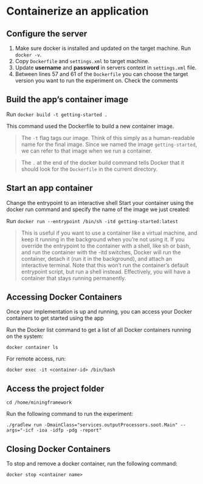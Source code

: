 # Containerize an application

## Configure the server

1. Make sure docker is installed and updated on the target machine. Run `docker -v`.
2. Copy `Dockerfile` and `settings.xml` to target machine.
3. Update **username** and **password** in servers context in `settings.xml` file.
4. Between lines 57 and 61 of the `Dockerfile` you can choose the target version you want to run the experiment on. Check the comments

## Build the app’s container image

Run `docker build -t getting-started .`

This command used the Dockerfile to build a new container image.

> The `-t` flag tags our image. Think of this simply as a human-readable name for the final image. Since we named the image `getting-started`, we can refer to that image when we run a container.

> The `.` at the end of the docker build command tells Docker that it should look for the `Dockerfile` in the current directory.

## Start an app container

Change the entrypoint to an interactive shell
Start your container using the docker run command and specify the name of the image we just created:

Run `docker run --entrypoint /bin/sh -itd getting-started:latest`

> This is useful if you want to use a container like a virtual machine, and keep it running in the background when you’re not using it. If you override the entrypoint to the container with a shell, like sh or bash, and run the container with the -itd switches, Docker will run the container, detach it (run it in the background), and attach an interactive terminal. Note that this won’t run the container’s default entrypoint script, but run a shell instead. Effectively, you will have a container that stays running permanently.

## Accessing Docker Containers

Once your implementation is up and running, you can access your Docker containers to get started using the app

Run the Docker list command to get a list of all Docker containers running on the system:

`docker container ls`

For remote access, run:

`docker exec -it <container-id> /bin/bash`

## Access the project folder

`cd /home/miningframework`

Run the following command to run the experiment:

`./gradlew run -DmainClass="services.outputProcessors.soot.Main" --args="-icf -ioa -idfp -pdg -report"`


## Closing Docker Containers

To stop and remove a docker container, run the following command:

`docker stop <container name>`

